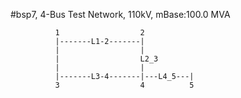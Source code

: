 #bsp7, 4-Bus Test Network, 110kV, mBase:100.0 MVA


              1                  2
              |-------L1-2-------|
              |                  |
              |                  L2_3
              |                  |
              |-------L3-4-------|---L4_5---|
              3                  4          5  
                                              


